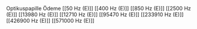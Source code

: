 Optikuspapille Ödeme
[[50 Hz (E)]]
[[400 Hz (E)]]
[[850 Hz (E)]]
[[2500 Hz (E)]]
[[13980 Hz (E)]]
[[12710 Hz (E)]]
[[95470 Hz (E)]]
[[233910 Hz (E)]]
[[426900 Hz (E)]]
[[571000 Hz (E)]]